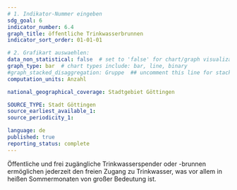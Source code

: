 ```yaml
---
# 1. Indikator-Nummer eingeben 
sdg_goal: 6
indicator_number: 6.4
graph_title: öffentliche Trinkwasserbrunnen 
indicator_sort_order: 01-01-01

# 2. Grafikart auswaehlen: 
data_non_statistical: false  # set to 'false' for chart/graph visualization 
graph_type: bar  # chart types include: bar, line, binary 
#graph_stacked_disaggregation: Gruppe  ## uncomment this line for stacked bars. eplace 'Geschlecht' with the field of aggregation. 
computation_units: Anzahl

national_geographical_coverage: Stadtgebiet Göttingen

SOURCE_TYPE: Stadt Göttingen
source_earliest_available_1: 
source_periodicity_1: 

language: de   
published: true 
reporting_status: complete
---
```

Öffentliche und frei zugängliche Trinkwasserspender oder -brunnen ermöglichen jederzeit den freien Zugang zu Trinkwasser, was vor allem in heißen Sommermonaten von großer Bedeutung ist. 
